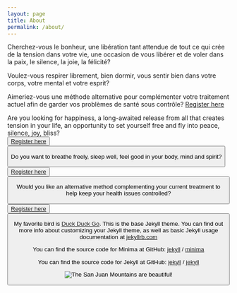 ```yaml
---
layout: page
title: About
permalink: /about/
---
```

Cherchez-vous le bonheur, une libération tant attendue de tout ce qui crée de la tension dans votre vie, une occasion de vous libérer et de voler dans la paix, le silence, la joie, la félicité? 

Voulez-vous respirer librement, bien dormir, vous sentir bien dans votre corps, votre mental et votre esprit?

Aimeriez-vous une méthode alternative pour complémenter votre traitement actuel afin de garder vos problèmes de santé sous contrôle?
[Register here](https://forms.gle/pJyoW73HaE4CTX3x5)


Are you looking for happiness, a long-awaited release from all that creates tension in your life, an opportunity to set yourself free and fly into peace, silence, joy, bliss?  
<button>[Register here](https://forms.gle/pJyoW73HaE4CTX3x5)<button>

Do you want to breathe freely, sleep well, feel good in your body, mind and spirit?
<button>[Register here](https://forms.gle/pJyoW73HaE4CTX3x5)<button>

Would you like an alternative method complementing your current treatment to help keep your health issues controlled?
<button>[Register here](https://forms.gle/pJyoW73HaE4CTX3x5)<button>




My favorite bird is [Duck Duck Go](https://duckduckgo.com).
This is the base Jekyll theme. You can find out more info about customizing your Jekyll theme, as well as basic Jekyll usage documentation at [jekyllrb.com](https://jekyllrb.com/)

You can find the source code for Minima at GitHub:
[jekyll][jekyll-organization] /
[minima](https://github.com/jekyll/minima)

You can find the source code for Jekyll at GitHub:
[jekyll][jekyll-organization] /
[jekyll](https://github.com/jekyll/jekyll)


[jekyll-organization]: https://github.com/jekyll
![The San Juan Mountains are beautiful!](/assets/images/san-juan-mountains.avif "San Juan Mountains")